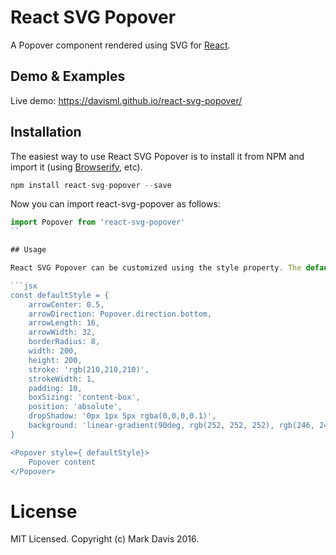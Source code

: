 React SVG Popover
=================

A Popover component rendered using SVG for [React](http://facebook.github.io/react/index.html).

## Demo & Examples

Live demo: https://davisml.github.io/react-svg-popover/

## Installation

The easiest way to use React SVG Popover is to install it from NPM and import it (using [Browserify](http://browserify.org), etc).

```javascript
npm install react-svg-popover --save
```

Now you can import react-svg-popover as follows:

```js
import Popover from 'react-svg-popover'
``

## Usage

React SVG Popover can be customized using the style property. The default style is provided below as reference.

```jsx
const defaultStyle = {
    arrowCenter: 0.5,
    arrowDirection: Popover.direction.bottom,
    arrowLength: 16,
    arrowWidth: 32,
    borderRadius: 8,
    width: 200,
    height: 200,
    stroke: 'rgb(210,210,210)',
    strokeWidth: 1,
    padding: 10,
    boxSizing: 'content-box',
    position: 'absolute',
    dropShadow: '0px 1px 5px rgba(0,0,0,0.1)',
    background: 'linear-gradient(90deg, rgb(252, 252, 252), rgb(246, 246, 246))'
}

<Popover style={ defaultStyle}>
    Popover content
</Popover>
```

# License

MIT Licensed. Copyright (c) Mark Davis 2016.